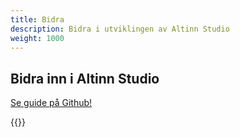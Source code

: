 ```yaml
---
title: Bidra
description: Bidra i utviklingen av Altinn Studio
weight: 1000
---
```


## Bidra inn i Altinn Studio

[Se guide på Github!](https://github.com/Altinn/altinn-studio/blob/main/CONTRIBUTING.md)

{{<children description="true" />}}

